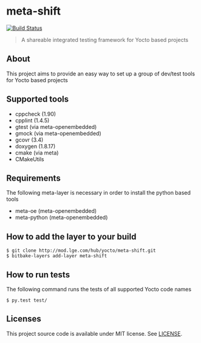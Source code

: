 meta-shift
==========

[![Build Status](http://10.177.233.77:8080/buildStatus/icon?job=meta-testing)](http://10.177.233.77:8080/job/meta-testing/)

> A shareable integrated testing framework for Yocto based projects


About
-----

This project aims to provide an easy way to set up a group of dev/test tools for Yocto based projects


Supported tools
---------------

* cppcheck (1.90)
* cpplint (1.4.5)
* gtest (via meta-openembedded)
* gmock (via meta-openembedded)
* gcovr (3.4)
* doxygen (1.8.17)
* cmake (via meta)
* CMakeUtils


Requirements
------------

The following meta-layer is necessary in order to install the python based tools

* meta-oe (meta-openembedded)
* meta-python (meta-openembedded)


How to add the layer to your build
----------------------------------

    $ git clone http://mod.lge.com/hub/yocto/meta-shift.git
    $ bitbake-layers add-layer meta-shift


How to run tests
----------------

The following command runs the tests of all supported Yocto code names

    $ py.test test/


Licenses
--------

This project source code is available under MIT license. See [LICENSE](LICENSE).
